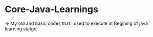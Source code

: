 # Core-Java-Learnings

=> My old and basic codes that I used to execute at Begining of java learning statge
